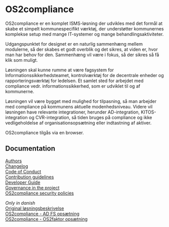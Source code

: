 # OS2compliance
OS2compliance er en komplet ISMS-løsning der udvikles med det formål at skabe et simpelt kommunespecifikt værktøj, der understøtter kommunernes komplekse setup med mange IT-systemer og mange behandlingsaktiviteter.

Udgangspunktet for designet er en naturlig sammenhæng mellem modulerne, så der skabes et godt overblik og det sikres, at viden er, hvor man har behov for den. Sammenhæng vil være i fokus, så der sikres så få klik som muligt.

Løsningen skal kunne rumme at være fagsystem for Informationssikkerhedsteamet, kontrolværktøj for de decentrale enheder og rapporteringsværktøj for ledelsen. Et samlet sted for arbejdet med compliance vedr. informationssikkerhed, som er udviklet til og af kommunerne.

Løsningen vil være bygget med mulighed for tilpasning, så man arbejder med compliance på kommunens aktuelle modenhedsniveau.
Videre vil løsningen have relevante integrationer, herunder AD-integration, KITOS-integration og CVR-integration, så tiden bruges på compliance og ikke vedligeholdelse af organisationsopsætning eller indtastning af aktiver.

OS2compliance tilgås via en browser.

## Documentation
[Authors](AUTHORS.md)  
[Changelog](CHANGELOG.md)  
[Code of Conduct](CODE_OF_CONDUCT.md)  
[Contribution guidelines](CONTRIBUTING.md)  
[Developer Guide](https://os2compliance.github.io/OS2compliance-docs/development.html)  
[Governance in the project](GOVERNANCE.md)  
[OS2compliance security policies](SECURITY.md)  
  
*Only in danish*  
[Original løsningsbeskrivelse](doc/Løsningsbeskrivelse.docx)  
[OS2compliance - AD FS opsætning](<doc/OS2compliance - AD FS opsætning.docx>)  
[OS2compliance - OS2faktor opsætning](<doc/OS2compliance - OS2faktor opsætning.docx>)
